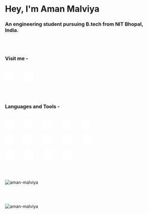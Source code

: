 # Hey, I'm Aman Malviya

### An engineering student pursuing B.tech from NIT Bhopal, India.

<br><br>

<h3>Visit me -</h3>
<br>
<a href="https://leetcode.com/Aman_Malviya/"><img src="./Assets/leetcode.svg" height="30px" alt="Leetcode" /></a>
<a style="margin-left:30px" href="https://www.linkedin.com/in/aman-malviya-5347871b1/"><img src="./Assets/linkedin.svg" height="30px" alt="LinkedIn" /></a>

<br><br>

<h3>Languages and Tools -</h3>
<br>
<a href="#"><img src="./Assets/c.svg" height="30px" alt="C" /></a>
<a href="#" style="margin-left:30px"><img src="./Assets/c++.svg" height="30px" alt="C++" /></a>
<a href="#" style="margin-left:30px"><img src="./Assets/python.svg" height="30px" alt="Python" /></a>
<a href="#" style="margin-left:30px"><img src="./Assets/html5.svg" height="30px" alt="HTML5" /></a>
<a href="#" style="margin-left:30px"><img src="./Assets/css3.svg" height="30px" alt="CSS3" /></a>
<br><br>
<a href="#"><img src="./Assets/bootstrap.svg" height="30px" alt="Bootstrap" /></a>
<a href="#" style="margin-left:30px"><img src="./Assets/git.svg" height="30px" alt="Git" /></a>
<a href="#" style="margin-left:30px"><img src="./Assets/js.svg" height="30px" alt="Javascript" /></a>
<a href="#" style="margin-left:30px"><img src="./Assets/nodejs.svg" height="30px" alt="Nodejs" /></a>
<a href="#" style="margin-left:30px"><img src="./Assets/react.svg" height="30px" alt="React" /></a>
<br><br>
<a href="#"><img src="./Assets/firebase.svg" height="30px" alt="Firebase" /></a>
<a href="#" style="margin-left:30px"><img src="./Assets/heroku.svg" height="30px" alt="Heroku" /></a>
<a href="#" style="margin-left:30px"><img src="./Assets/postman.svg" height="30px" alt="Postman" /></a>
<a href="#" style="margin-left:30px"><img src="./Assets/selenium.svg" height="30px" alt="Selenium" /></a>
<br><br>
<br><br>
<p><img src="https://github-readme-stats.vercel.app/api/top-langs?username=aman-malviya&show_icons=true&locale=en&layout=compact" alt="aman-malviya" /></p>
<br><br>
<p><img src="https://github-readme-stats.vercel.app/api?username=aman-malviya&show_icons=true&locale=en" alt="aman-malviya" /></p>
